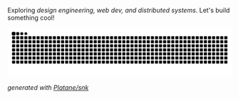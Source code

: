 Exploring _design engineering, web dev, and distributed systems_. Let's build something cool!

<picture>
  <source media="(prefers-color-scheme: dark)" srcset="https://raw.githubusercontent.com/jacobschwantes/jacobschwantes/output/github-contribution-grid-snake-dark.svg">
  <source media="(prefers-color-scheme: light)" srcset="https://raw.githubusercontent.com/jacobschwantes/jacobschwantes/output/github-contribution-grid-snake.svg">
  <img alt="github contribution grid snake animation" src="https://raw.githubusercontent.com/jacobschwantes/jacobschwantes/output/github-contribution-grid-snake.svg">
</picture>

_generated with [Platane/snk](https://github.com/Platane/snk)_
